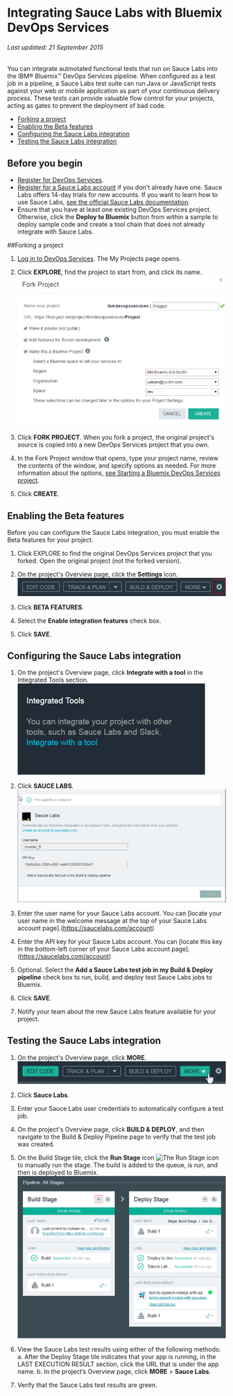 # Integrating Sauce Labs with Bluemix DevOps Services 

###### Last updated: 21 September 2015

You can integrate autmotated functional tests that run on Sauce Labs into the IBM&reg; Bluemix&trade; DevOps Services pipeline. When configured as a test job in a pipeline, a Sauce Labs test suite can run Java or JavaScript tests against your web or mobile application as part of your continuous delivery process. These tests can provide valuable flow control for your projects, acting as gates to prevent the deployment of bad code.



* [Forking a project](#forking_a_devops_services_project)
* [Enabling the Beta features](#enabling_the_beta_features)
* [Configuring the Sauce Labs integration](#configuring_the_sauce_labs_integration)
* [Testing the Sauce Labs integration](#testing_the_sauce_labs_integration)


## Before you begin
* [Register for DevOps Services](https://hub.jazz.net). 
* [Register for a Sauce Labs account](https://saucelabs.com/) if you don't already have one. Sauce Labs offers 14-day trials for new accounts. If you want to learn how to use Sauce Labs, [see the official Sauce Labs documentation](https://docs.saucelabs.com/). 
* Ensure that you have at least one existing DevOps Services project. Otherwise, click the **Deploy to Bluemix** button from within a sample to deploy sample code and create a tool chain that does not already integrate with Sauce Labs.

<a name='forking_a_devops_services_project'></a>
##Forking a project

1. [Log in to DevOps Services](https://hub.jazz.net). The My Projects page opens.

2. Click **EXPLORE**, find the project to start from, and click its name.
![Bluemix DevOps Services new user landing page][1]

3. Click **FORK PROJECT**. When you fork a project, the original project's source is copied into a new DevOps Services project that you own.

4. In the Fork Project window that opens, type your project name, review the contents of the window, and specify options as needed. For more information about the options, [see Starting a Bluemix DevOps Services project](#starting_a_devops_services_project).
 
5. Click **CREATE**.


<a name='enabling_the_beta_features'></a>
## Enabling the Beta features

Before you can configure the Sauce Labs integration, you must enable the Beta features for your project.

1. Click EXPLORE to find the original DevOps Services project that you forked. Open the original project (not the forked version).

2. On the project's Overview page, click the **Settings** icon.
![Project settings icon][2]

3. Click **BETA FEATURES**.

4. Select the **Enable integration features** check box.

5. Click **SAVE**.


<a name='configuring_the_sauce_labs_integration'></a>
## Configuring the Sauce Labs integration

1. On the project's Overview page, click **Integrate with a tool** in the Integrated Tools section. 
![Project Overview page integrations section][3]

2. Click **SAUCE LABS**.
![Sauce Labs integration page][4]

3. Enter the user name for your Sauce Labs account. You can [locate your user name in the welcome message at the top of your Sauce Labs account page].(https://saucelabs.com/account)

4. Enter the API key for your Sauce Labs account. You can [locate this key in the bottom-left corner of your Sauce Labs account page].(https://saucelabs.com/account)

5. Optional. Select the **Add a Sauce Labs test job in my Build & Deploy pipeline** check box to run, build, and deploy test Sauce Labs jobs to Bluemix.

6. Click **SAVE**.

7. Notify your team about the new Sauce Labs feature available for your project.


<a name='testing_the_sauce_labs_integration'></a>
## Testing the Sauce Labs integration

1. On the project's Overview page, click **MORE**.
![The MORE button][5]

2. Click **Sauce Labs**.

3. Enter your Sauce Labs user credentials to automatically configure a test job.
	
4. On the project's Overview page, click **BUILD & DEPLOY**, and then navigate to the Build & Deploy Pipeline page to verify that the test job was created.

5. On the Build Stage tile, click the **Run Stage** icon <img  class="inline" src="/sidecar/images/run_stage.png" alt="The Run Stage icon"> to manually run the stage. The build is added to the queue, is run, and then is deployed to Bluemix.
![The project's configured pipeline][6]

6. View the Sauce Labs test results using either of the following methods:
a. After the Deploy Stage tile indicates that your app is running, in the LAST EXECUTION RESULT section, click the URL that is under the app name.
b. In the project’s Overview page, click **MORE** > **Sauce Labs**.

7. Verify that the Sauce Labs test results are green.



[1]: images/restyle_newprojectwindow.png
[2]: images/project_settings_icon.png
[3]: images/integrations.png
[4]: images/integrate_sauce_labs.png
[5]: images/more.png
[6]: images/configured_pipeline.png